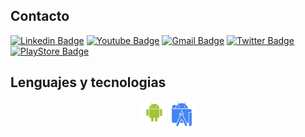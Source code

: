 ## Contacto
[![Linkedin Badge](https://img.shields.io/badge/-LinkedIn-050a30?style=flat-square&logo=Linkedin&logoColor=white&link=https://es.linkedin.com/in/v%C3%ADctor-salinas-villarrubia-b8a0b1132/)](https://es.linkedin.com/in/v%C3%ADctor-salinas-villarrubia-b8a0b1132)
[![Youtube Badge](https://img.shields.io/badge/-YouTube-5ce1e6?style=flat-square&logo=youtube&logoColor=050a30&link=https://www.youtube.com/c/VictorSalinasDev)](https://www.youtube.com/c/VictorSalinasDev)
[![Gmail Badge](https://img.shields.io/badge/-Gmail-050a30?style=flat-square&logo=Gmail&logoColor=white&link=mailto:victor.salinas.villarrubia@gmail.com)](mailto:victor.salinas.villarrubia@gmail.com)
[![Twitter Badge](https://img.shields.io/badge/-Twitter-5ce1e6?style=flat-square&logo=twitter&logoColor=050a30&link=https://twitter.com/salinas_dev)](https://twitter.com/salinas_dev)
[![PlayStore Badge](https://img.shields.io/badge/-PlayStore-050a30?style=flat-square&logo=android&logoColor=white&link=https://play.google.com/store/apps/developer?id=V%C3%ADctor+Salinas+Villarrubia&hl=en_US&gl=US)]([https://play.google.com/store/apps/dev?id=5084268189196100617](https://play.google.com/store/apps/developer?id=V%C3%ADctor+Salinas+Villarrubia&hl=en_US&gl=US))

## Lenguajes y tecnologias

<p align="center"> 
  <img src="https://raw.githubusercontent.com/devicons/devicon/master/icons/android/android-original-wordmark.svg" alt="android" width="40" height="40"/> 
  <img src="https://raw.githubusercontent.com/devicons/devicon/master/icons/androidstudio/androidstudio-plain.svg" alt="android-studio" width="40" height="40"/>
  
</p>
